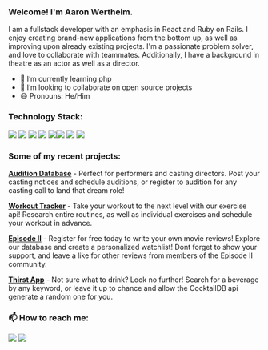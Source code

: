 ### Welcome! I'm Aaron Wertheim.

I am a fullstack developer with an emphasis in React and Ruby on Rails. I enjoy creating brand-new applications from the bottom up, as well as improving upon already existing projects. I'm a passionate problem solver, and love to collaborate with teammates. Additionally, I have a background in theatre as an actor as well as a director.

- 🌱 I’m currently learning php
- 👯 I’m looking to collaborate on open source projects
- 😄 Pronouns: He/Him

### Technology Stack:
<img src="https://img.shields.io/badge/JavaScript-323330?style=for-the-badge&logo=javascript&logoColor=F7DF1E" /> <img src="https://img.shields.io/badge/CSS3-1572B6?style=for-the-badge&logo=css3&logoColor=white" />  <img src="https://img.shields.io/badge/HTML5-E34F26?style=for-the-badge&logo=html5&logoColor=white" /> <img src="https://img.shields.io/badge/React-20232A?style=for-the-badge&logo=react&logoColor=61DAFB" />
<img src ="https://img.shields.io/badge/Ruby_on_Rails-CC0000?style=for-the-badge&logo=ruby-on-rails&logoColor=white" /><img src="https://img.shields.io/badge/Tailwind_CSS-38B2AC?style=for-the-badge&logo=tailwind-css&logoColor=white" /> <img src="https://img.shields.io/badge/postgres-%23316192.svg?style=for-the-badge&logo=postgresql&logoColor=white" /> <img src="https://img.shields.io/badge/heroku-%23430098.svg?style=for-the-badge&logo=heroku&logoColor=white" /> 

### Some of my recent projects:

**<a href="https://audition-database.herokuapp.com/">Audition Database</a>** - Perfect for performers and casting directors. Post your casting notices and schedule auditions, or register to audition for any casting call to land that dream role!

**<a href="https://workout-project-p4.herokuapp.com/">Workout Tracker</a>** - Take your workout to the next level with our exercise api! Research entire routines, as well as individual exercises and schedule your workout in advance.

**<a href="https://episode-2-app.herokuapp.com/">Episode II</a>** - Register for free today to write your own movie reviews! Explore our database and create a personalized watchlist! Dont forget to show your support, and leave a like for other reviews from members of the Episode II community.

**<a href="https://thirst-app.herokuapp.com/">Thirst App</a>** - Not sure what to drink? Look no further! Search for a beverage by any keyword, or leave it up to chance and allow the CocktailDB api generate a random one for you.

### 📫 How to reach me:

<a href="https://www.linkedin.com/in/aaron-wertheim/"><img src="https://img.shields.io/badge/LinkedIn-0077B5?style=for-the-badge&logo=linkedin&logoColor=white" /></a>
<a href="mailto:aawertheim@gmail.com"><img src="https://img.shields.io/badge/Gmail-D14836?style=for-the-badge&logo=gmail&logoColor=white" /></a>
